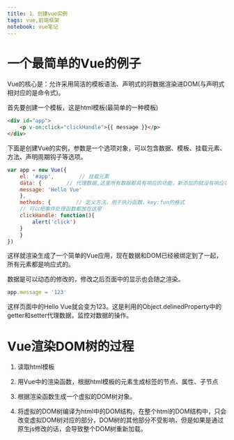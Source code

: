```yaml
---
title: 1、创建vue实例
tags: vue,前端框架
notebook: vue笔记
---
```


# 一个最简单的Vue的例子

Vue的核心是：允许采用简洁的模板语法、声明式的将数据渲染进DOM(与声明式相对应的是命令式)。

首先要创建一个模板，这是html模板(最简单的一种模板)

```html
<div id="app">
    <p v-on:click="clickHandle">{{ message }}</p>
</div>
```

下面是创建Vue的实例，参数是一个选项对象，可以包含数据、模板、挂载元素、方法、声明周期钩子等选项。

```js
var app = new Vue({
    el: '#app',        // 挂载元素
    data: {        // 代理数据,这里所有数据都具有响应的功能，新添加的就没有响应功能。
    message: 'Hello Vue'
    },
    methods: {        // 定义方法，用于执行函数，key:fun的格式
    // 可以把事件处理函数都放在这里
    clickHandle: function(){
        alert('click')
    }
    }
})
```

这样就渲染生成了一个简单的Vue应用，现在数据和DOM已经被绑定到了一起，所有元素都是响应式的。

数据是可以动态的修改的，修改之后页面中的显示也会随之渲染。

```js
app.message = '123'
```

这样页面中的Hello Vue就会变为123。这是利用的Object.delinedProperty中的getter和setter代理数据，监控对数据的操作。

# Vue渲染DOM树的过程

1. 读取html模板

2. 用Vue中的渲染函数，根据html模板的元素生成标签的节点、属性、子节点

3. 根据渲染函数生成一个虚拟的DOM树对象。

4. 将虚拟的DOM树编译为html中的DOM结构，在整个html的DOM结构中，只会改变虚拟DOM树对应的部分，DOM树的其他部分不受影响，但是如果是通过原生js修改的话，会导致整个DOM树重新加载。

